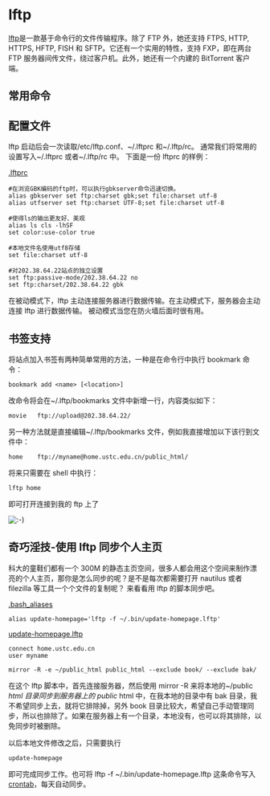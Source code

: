 ---
---

# lftp

[lftp](https://en.wikipedia.org/wiki/lftp "https://en.wikipedia.org/wiki/lftp")是一款基于命令行的文件传输程序。除了 FTP 外，她还支持 FTPS, HTTP, HTTPS, HFTP, FISH 和 SFTP。它还有一个实用的特性，支持 FXP，即在两台 FTP 服务器间传文件，绕过客户机。此外，她还有一个内建的 BitTorrent 客户端。

## 常用命令

## 配置文件

lftp 启动后会一次读取/etc/lftp.conf、~/.lftprc 和~/.lftp/rc。 通常我们将常用的设置写入~/.lftprc 或者~/.lftp/rc 中。 下面是一份 lftprc 的样例：

[.lftprc](/wiki/_export/code/linux_digest/435f.lftprc?codeblock=0 "下载片段")

    #在浏览GBK编码的ftp时，可以执行gbkserver命令迅速切换。
    alias gbkserver set ftp:charset gbk;set file:charset utf-8
    alias utfserver set ftp:charset UTF-8;set file:charset utf-8
     
    #使得ls的输出更友好、美观
    alias ls cls -lhSF
    set color:use-color true
     
    #本地文件名使用utf8存储
    set file:charset utf-8
     
    #对202.38.64.22站点的独立设置
    set ftp:passive-mode/202.38.64.22 no
    set ftp:charset/202.38.64.22 gbk

在被动模式下，lftp 主动连接服务器进行数据传输。在主动模式下，服务器会主动连接 lftp 进行数据传输。 被动模式当您在防火墙后面时很有用。

## 书签支持

将站点加入书签有两种简单常用的方法，一种是在命令行中执行 bookmark 命令：

    bookmark add <name> [<location>]

改命令将会在~/.lftp/bookmarks 文件中新增一行，内容类似如下：

    movie	ftp://upload@202.38.64.22/

另一种方法就是直接编辑~/.lftp/bookmarks 文件，例如我直接增加以下该行到文件中：

    home    ftp://myname@home.ustc.edu.cn/public_html/

将来只需要在 shell 中执行：

    lftp home

即可打开连接到我的 ftp 上了

![:-)](../lib/images/smileys/icon_smile.gif)

## 奇巧淫技-使用 lftp 同步个人主页

科大的童鞋们都有一个 300M 的静态主页空间，很多人都会用这个空间来制作漂亮的个人主页，那你是怎么同步的呢？是不是每次都需要打开 nautilus 或者 filezilla 等工具一个个文件的复制呢？ 来看看用 lftp 的脚本同步吧。

[.bash_aliases](/wiki/_export/code/linux_digest/cc37.bash_aliases?codeblock=1 "下载片段")

    alias update-homepage='lftp -f ~/.bin/update-homepage.lftp'

[update-homepage.lftp](/wiki/_export/code/linux_digest/update-homepagec273.lftp?codeblock=2 "下载片段")

    connect home.ustc.edu.cn
    user myname
     
    mirror -R -e ~/public_html public_html --exclude book/ --exclude bak/

在这个 lftp 脚本中，首先连接服务器，然后使用 mirror -R 来将本地的~/public _html 目录同步到服务器上的 public_ html 中，在我本地的目录中有 bak 目录，我不希望同步上去，就将它排除掉，另外 book 目录比较大，希望自己手动管理同步，所以也排除了。如果在服务器上有一个目录，本地没有，也可以将其排除，以免同步时被删除。

以后本地文件修改之后，只需要执行

    update-homepage

即可完成同步工作。也可将 lftp -f ~/.bin/update-homepage.lftp 这条命令写入[crontab](/wiki/linux/crontab "linux:crontab")，每天自动同步。
